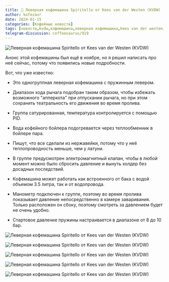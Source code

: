 ```yaml
---
title: 📰 Леверная кофемашина Spiritello от Kees van der Westen (KVDW)
author: kofezavr
date: 2024-01-15
categories: [Кофейные новости]
tags: [новости,kvdw,кофемашина,леверная кофемашина,kees van der westen,kees van der westen spiritello]
telegram-discussion: coffeesaurus/919
--- 
```

![Леверная кофемашина Spiritello от Kees van der Westen (KVDW)](/assets/img/posts/24/01/spiritello-1.jpg)

Анонс этой кофемашины был ещё в ноябре, но я решил написать про неё сейчас, потому что появились новые подробности.

Вот, что уже известно:

- Это одногруппная леверная кофемашина с пружинным левером.

- Диапазон хода рычага подобран таким образом, чтобы избежать возможного "апперкота" при отпускании рычага, но при этом сохранить театральность его движения во время пролива.

- Группа сатурированная, температура контролируется с помощью PID. 

- Вода кофейного бойлера подогревается через теплообменник в бойлере пара.

- Пишут, что все сделали из нержавейки, потому что у неё теплопроводность меньше, чем у латуни.

- В группе предусмотрен электромагнитный клапан, чтобы в любой момент можно было сбросить давление и вынуть холдер без досадных последствий.

- Кофемашина может работать как встроенного от бака с водой объемом 3.5 литра, так и от водопровода.

- Манометр подключен к группе, поэтому во время пролива показывает давление непосредственно в камере заваривания. Только расположен он сбоку, поэтому смотреть за давлением будет не очень удобно.

- Стартовое давление пружины настраивается в диапазоне от 8 до 10 бар.

![Леверная кофемашина Spiritello от Kees van der Westen (KVDW)](/assets/img/posts/24/01/spiritello-2.jpg)

![Леверная кофемашина Spiritello от Kees van der Westen (KVDW)](/assets/img/posts/24/01/spiritello-3.jpg)

![Леверная кофемашина Spiritello от Kees van der Westen (KVDW)](/assets/img/posts/24/01/spiritello-4.jpg)

![Леверная кофемашина Spiritello от Kees van der Westen (KVDW)](/assets/img/posts/24/01/spiritello-5.jpg)

![Леверная кофемашина Spiritello от Kees van der Westen (KVDW)](/assets/img/posts/24/01/spiritello-6.jpg)
